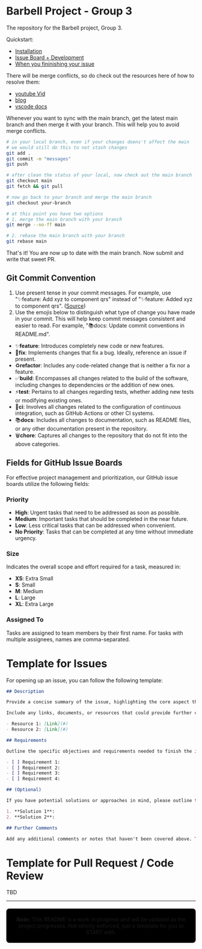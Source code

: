 # Barbell Project - Group 3

The repository for the Barbell project, Group 3.

Quickstart:

- [Installation](https://scribehow.com/shared/Quickstart_Barbell___I7R2_mESL68FTCAMcbF8w)
- [Issue Board + Development](https://scribehow.com/shared/Issue_and_start_working_on_Barbell__ibGJtJNdRfqZ1aucOCC0sg)
- [When you fininishing your issue](#)

There will be merge conflicts, so do check out the resources here of how to resolve them:

- [youtube Vid](https://www.youtube.com/watch?v=QmKdodJU-js)
- [blog](https://leonardomontini.dev/merge-conflict-vscode/)
- [vscode docs](https://code.visualstudio.com/docs/sourcecontrol/overview)

Whenever you want to sync with the main branch, get the latest main branch and then merge it with your branch. This will help you to avoid merge conflicts.

```bash
# in your local branch, even if your changes doens't affect the main
# we would still do this to not stash changes
git add .
git commit -m "messages"
git push

# after clean the status of your local, now check out the main branch
git checkout main
git fetch && git pull

# now go back to your branch and merge the main branch
git checkout your-branch

# at this point you have two options
# 1. merge the main branch with your branch
git merge --no-ff main

# 2. rebase the main branch with your branch
git rebase main
```

That's it! You are now up to date with the main branch. Now submit and write that sweet PR.

## Git Commit Convention
1. Use present tense in your commit messages. For example, use "✨feature: Add xyz to component qrs" instead of "✨feature: Added xyz to component qrs". ([Source](https://stackoverflow.com/questions/3580013/should-i-use-past-or-present-tense-in-git-commit-messages))
2. Use the emojis below to distinguish what type of change you have made in your commit. This will help keep commit messages consistent and easier to read. For example, "📚docs: Update commit conventions in README.md".
- ✨**feature**: Introduces completely new code or new features.
- 🐛**fix**: Implements changes that fix a bug. Ideally, reference an issue if present.
- ♻️**refactor**: Includes any code-related change that is neither a fix nor a feature.
- ✅**build**: Encompasses all changes related to the build of the software, including changes to dependencies or the addition of new ones.
- ⚡️**test**: Pertains to all changes regarding tests, whether adding new tests or modifying existing ones.
- 🚰**ci**: Involves all changes related to the configuration of continuous integration, such as GitHub Actions or other CI systems.
- 📚**docs**: Includes all changes to documentation, such as README files, or any other documentation present in the repository.
- 🗑️**chore**: Captures all changes to the repository that do not fit into the above categories.

## Fields for GitHub Issue Boards

For effective project management and prioritization, our GitHub issue boards utilize the following fields:

### Priority

- **High**: Urgent tasks that need to be addressed as soon as possible.
- **Medium**: Important tasks that should be completed in the near future.
- **Low**: Less critical tasks that can be addressed when convenient.
- **No Priority**: Tasks that can be completed at any time without immediate urgency.

### Size

Indicates the overall scope and effort required for a task, measured in:

- **XS**: Extra Small
- **S**: Small
- **M**: Medium
- **L**: Large
- **XL**: Extra Large

### Assigned To

Tasks are assigned to team members by their first name. For tasks with multiple assignees, names are comma-separated.

# Template for Issues

For opening up an issue, you can follow the following template:

```markdown
## Description

Provide a concise summary of the issue, highlighting the core aspect that needs attention or resolution. Elaborate on the issue, including what prompted it, its impact, and any relevant details that will aid in understanding the scope and urgency of the problem.

Include any links, documents, or resources that could provide further context or information relevant to the issue.

- Resource 1: [Link](#)
- Resource 2: [Link](#)

## Requirements

Outline the specific objectives and requirements needed to finish the issue. Clearly state what success looks like for this issue.

- [ ] Requirement 1:
- [ ] Requirement 2:
- [ ] Requirement 3:
- [ ] Requirement 4:

## (Optional)

If you have potential solutions or approaches in mind, please outline them here. This section is optional and can include any preliminary ideas or alternative strategies.

1. **Solution 1**:
2. **Solution 2**:

## Further Comments

Add any additional comments or notes that haven't been covered above. This could include concerns, observations, or any other relevant information.
```

# Template for Pull Request / Code Review

TBD

---

<div align="center" style="background-color: #000000; border-radius: 8px; padding: 20px; margin: 20px 0;">
  <strong>Note:</strong> This README is a work in progress and will be updated as the project progresses. Not strictly enforced, just a template for you to START with.
</div>
